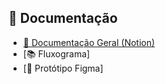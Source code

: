 ## 📘 Documentação

- [📖 Documentação Geral (Notion)](https://www.notion.so/Funcionalidades-Qualisystem-21cc31d9667d805ca31ac89512ff1845?source=copy_link)
- [📚 Fluxograma]
- [🎨 Protótipo Figma]
